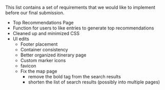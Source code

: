 This list contains a set of requirements that we would like to implement before our final submission.

 - Top Recommendations Page
 - Function for users to like entries to generate top recommendations
 - Cleaned up and minimized CSS
 - UI edits
    - Footer placement
    - Container consistency
    - Better organized itinerary page
    - Custom marker icons 
    - favicon
    - Fix the map page
        - remove the bold tag from the search results
        - shorten the list of search results (possibly into multiple pages)